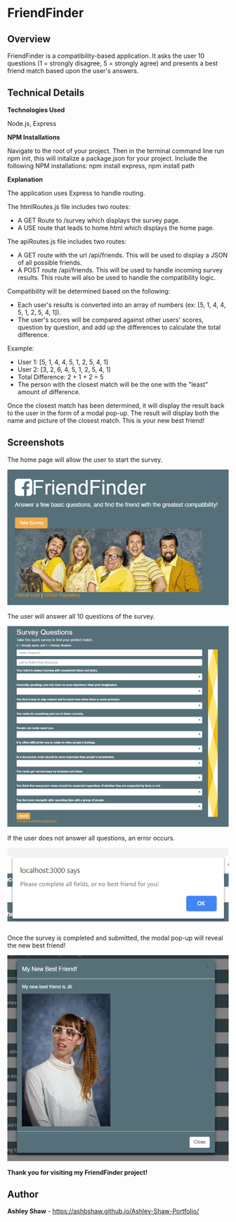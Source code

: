 # FriendFinder

## **Overview**
FriendFinder is a compatibility-based application. It asks the user 10 questions (1 = strongly disagree, 5 = strongly agree) and presents a best friend match based upon the user's answers.

## **Technical Details**
**Technologies Used**

Node.js, Express

**NPM Installations**

Navigate to the root of your project. Then in the terminal command line run npm init, this will initalize a package.json for your project.
Include the following NPM installations: npm install express, npm install path

**Explanation**

The application uses Express to handle routing.

The htmlRoutes.js file includes two routes:
- A GET Route to /survey which displays the survey page.
- A USE route that leads to home.html which displays the home page.

The apiRoutes.js file includes two routes:
- A GET route with the url /api/friends. This will be used to display a JSON of all possible friends.
- A POST route /api/friends. This will be used to handle incoming survey results. This route will also be used to handle the compatibility logic.

Compatibility will be determined based on the following:
- Each user's results is converted into an array of numbers (ex: [5, 1, 4, 4, 5, 1, 2, 5, 4, 1]).
- The user's scores will be compared against other users' scores, question by question, and add up the differences to calculate the total difference.

Example:

- User 1: [5, 1, 4, 4, 5, 1, 2, 5, 4, 1]
- User 2: [3, 2, 6, 4, 5, 1, 2, 5, 4, 1]
- Total Difference: 2 + 1 + 2 = 5
- The person with the closest match will be the one with the "least" amount of difference.

Once the closest match has been determined, it will display the result back to the user in the form of a modal pop-up. The result will display both the name and picture of the closest match. This is your new best friend!

## **Screenshots**

The home page will allow the user to start the survey.

![Home](/app/public/assets/images/home_capture.png)


The user will answer all 10 questions of the survey.

![Survey](/app/public/assets/images/survey_capture.png)

If the user does not answer all questions, an error occurs.

![Error](/app/public/assets/images/error_capture.png)

Once the survey is completed and submitted, the modal pop-up will reveal the new best friend!

![New Friend](/app/public/assets/images/friend_capture.png)

**Thank you for visiting my FriendFinder project!**

## **Author**

**Ashley Shaw** - https://ashbshaw.github.io/Ashley-Shaw-Portfolio/